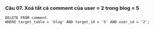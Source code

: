### Câu 07. Xoá tất cả comment của user = 2 trong blog = 5
```
DELETE FROM comment 
WHERE target_table = 'blog' AND target_id = '5' AND user_id = '2';

```
